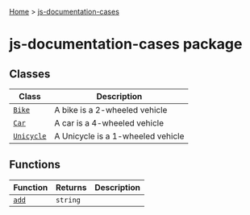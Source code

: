 [Home](./index) &gt; [js-documentation-cases](./js-documentation-cases.md)

# js-documentation-cases package

## Classes

|  Class | Description |
|  --- | --- |
|  [`Bike`](./js-documentation-cases.bike.md) | A bike is a 2-wheeled vehicle |
|  [`Car`](./js-documentation-cases.car.md) | A car is a 4-wheeled vehicle |
|  [`Unicycle`](./js-documentation-cases.unicycle.md) | A Unicycle is a 1-wheeled vehicle |

## Functions

|  Function | Returns | Description |
|  --- | --- | --- |
|  [`add`](./js-documentation-cases.add.md) | `string` |  |

